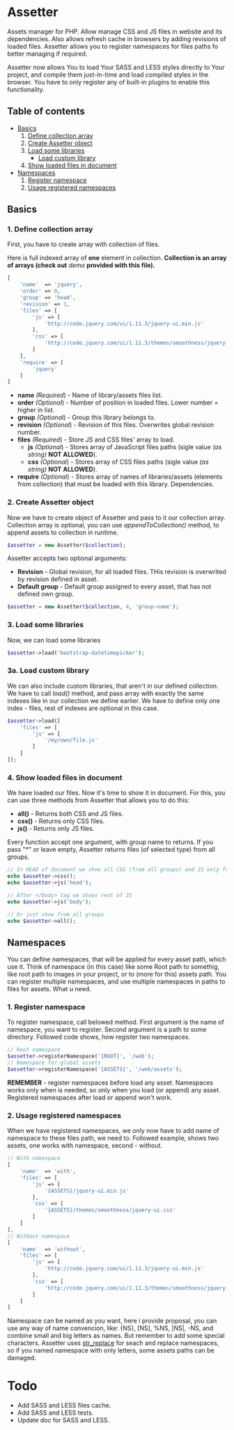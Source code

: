 # Assetter
Assets manager for PHP. Allow manage CSS and JS files in website and its dependencies. Also allows refresh cache in browsers by adding revisions of loaded files. Assetter allows you to register namespaces for files paths fo better managing if required.

Assetter now allows You to load Your SASS and LESS styles directly to Your project, and compile them just-in-time and load compiled styles in the browser. You have to only register any of built-in plugins to enable this functionality.

## Table of contents
* [Basics](#basics)
    1. [Define collection array](#1-define-collection-array)
    2. [Create Assetter object](#2-create-assetter-object)
    3. [Load some libraries](#3-load-some-libraries)
        * [Load custom library](#3a-load-custom-library)
    4. [Show loaded files in document](#4-show-loaded-files-in-document)
* [Namespaces](#namespaces)
    1. [Register namespace](#1-register-namespace)
    2. [Usage registered namespaces](#2-usage-registered-namespaces)

## Basics

### 1. Define collection array
First, you have to create array with collection of files.

Here is full indexed array of **one** element in collection. **Collection is an array of arrays (check out**  *demo* **provided with this file).**
```php
[
    'name'  => 'jquery',
    'order' => 0,
    'group' => 'head',
    'revision' => 1,
    'files' => [
        'js' => [
            'http://code.jquery.com/ui/1.11.3/jquery-ui.min.js'
        ],
        'css' => [
            'http://code.jquery.com/ui/1.11.3/themes/smoothness/jquery-ui.css'
        ]
    ],
    'require' => [
        'jquery'
    ]
]
```
* **name** *(Required*) - Name of library/assets files list.
* **order** *(Optional*) - Number of position in loaded files. Lower number = higher in list.
* **group** *(Optional*) - Group this library belongs to.
* **revision** *(Optional*) - Revision of this files. Overwrites global revision number.
* **files** *(Required*) - Store JS and CSS files' array to load.
    * **js** *(Optional*) - Stores array of JavaScript files paths (sigle value *(as string)* **NOT ALLOWED**).
    * **css** *(Optional*) - Stores array of CSS files paths (sigle value *(as string)* **NOT ALLOWED**).
* **require** *(Optional*) - Stores array of names of libraries/assets (elements from collection) that must be loaded with this library. Dependencies.

### 2. Create Assetter object
Now we have to create object of Assetter and pass to it our collection array. Collection array is optional, you can use *appendToCollection()* method, to append assets to collection in runtime.
```php
$assetter = new Assetter($collection);
```
Assetter accepts two optional arguments:
* **Revision** - Global revision, for all loaded files. THis revision is overwrited by revision defined in asset.
* **Default group** - Default group assigned to every asset, that has not defined own group.

```php
$assetter = new Assetter($collection, 4, 'group-name');
```

### 3. Load some libraries
Now, we can load some libraries
```php
$assetter->load('bootstrap-datetimepicker');
```

### 3a. Load custom library
We can also include custom libraries, that aren't in our defined collection. We have to call *load()* method, and pass array with exactly the same indexes like in our collection we define earlier. We have to define only one index - files, rest of indexes are optional in this case.
```php
$assetter->load([
    'files' => [
        'js' => [
            '/my/own/file.js'
        ]
    ]
]);
```

### 4. Show loaded files in document
We have loaded our files. Now it's time to show it in document. For this, you can use three methods from Assetter that allows you to do this:
* **all()** - Returns both CSS and JS files.
* **css()** - Returns only CSS files.
* **js()** - Returns only JS files.

Every function accept one argument, with group name to returns. If you pass "*" or leave empty, Assetter returns files (of selected type) from all groups.

```php
// In HEAD of document we show all CSS (from all groups) and JS only from 'head' group.
echo $assetter->css();
echo $assetter->js('head');

// After </body> tag we shows rest of JS
echo $assetter->js('body');

// Or just show from all groups
echo $assetter->all();
```
## Namespaces

You can define namespaces, that will be applied for every asset path, which use it. Think of namespace (in this case) like some Root path to somethig, like root path to images in your project, or to (more for this) assets path. You can register multiple namespaces, and use multiple namespaces in paths to files for assets. What u need.

### 1. Register namespace
To register namespace, call belowed method. First argument is the name of namespace, you want to register. Second argument is a path to some directory. Followed code shows, how register two namespaces.
```php
// Root namespace
$assetter->registerNamespace('{ROOT}', '/web');
// Namespace for global assets
$assetter->registerNamespace('{ASSETS}', '/web/assets');
```
**REMEMBER** - register namespaces before load any asset. Namespaces works only when is needed, so only when you load (or append) any asset. Registered namespaces after load or append won't work.

### 2. Usage registered namespaces
When we have registered namespaces, we only now have to add name of namespace to these files path, we need to. Followed example, shows two assets, one works with namespace, second - without.
```php
// With namespace
[
    'name'  => 'with',
    'files' => [
        'js' => [
            '{ASSETS}/jquery-ui.min.js'
        ],
        'css' => [
            '{ASSETS}/themes/smoothness/jquery-ui.css'
        ]
    ]
],
// Without namespace
[
    'name'  => 'without',
    'files' => [
        'js' => [
            'http://code.jquery.com/ui/1.11.3/jquery-ui.min.js'
        ],
        'css' => [
            'http://code.jquery.com/ui/1.11.3/themes/smoothness/jquery-ui.css'
        ]
    ]
]
```
Namespace can be named as you want, here i provide proposal, you can use any way of name convencion, like: {NS}, [NS], %NS, |NS|, -NS, and combine small and big letters as names. But remember to add some special characters. Assetter uses [str_replace](http://php.net/manual/en/function.str-replace.php) for seach and replace namespaces, so if you named namespace with only letters, some assets paths can be damaged.


# Todo

- Add SASS and LESS files cache.
- Add SASS and LESS tests.
- Update doc for SASS and LESS.
